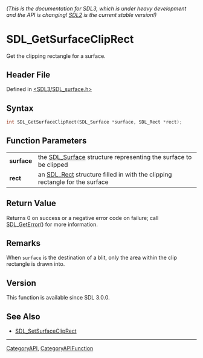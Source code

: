 ###### (This is the documentation for SDL3, which is under heavy development and the API is changing! [SDL2](https://wiki.libsdl.org/SDL2/) is the current stable version!)
# SDL_GetSurfaceClipRect

Get the clipping rectangle for a surface.

## Header File

Defined in [<SDL3/SDL_surface.h>](https://github.com/libsdl-org/SDL/blob/main/include/SDL3/SDL_surface.h)

## Syntax

```c
int SDL_GetSurfaceClipRect(SDL_Surface *surface, SDL_Rect *rect);

```

## Function Parameters

|                 |                                                                                         |
| --------------- | --------------------------------------------------------------------------------------- |
| **surface**     | the [SDL_Surface](SDL_Surface) structure representing the surface to be clipped         |
| **rect**        | an [SDL_Rect](SDL_Rect) structure filled in with the clipping rectangle for the surface |

## Return Value

Returns 0 on success or a negative error code on failure; call
[SDL_GetError](SDL_GetError)() for more information.

## Remarks

When `surface` is the destination of a blit, only the area within the clip
rectangle is drawn into.

## Version

This function is available since SDL 3.0.0.

## See Also

- [SDL_SetSurfaceClipRect](SDL_SetSurfaceClipRect)

----
[CategoryAPI](CategoryAPI), [CategoryAPIFunction](CategoryAPIFunction)

